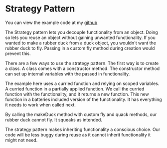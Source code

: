 # Strategy Pattern

You can view the example code at my [github](https://github.com/gerbilsinspace/strategy-pattern)

The Strategy pattern lets you decouple functionality from an object. Doing so lets you reuse an object without gaining unwanted functionality. If you wanted to make a rubber duck from a duck object, you wouldn't want the rubber duck to fly. Passing in a custom fly method during creation would prevent this.

There are a few ways to use the strategy pattern. The first way is to create a class. A class comes with a constructor method. The constructor method can set up internal variables with the passed in  functionality.

The example here uses a curried function and relying on scoped variables. A curried function in a partially applied function. We call the curried function with the functionality, and it returns a new function. This new function in a batteries included version of the functionality. It has everything it needs to work when called next.

By calling the makeDuck method with custom fly and quack methods, our rubber duck cannot fly. It squeaks as intended.

The strategy pattern makes inheriting functionality a conscious choice. Our code will be less buggy during reuse as it cannot inherit functionality it might not need.
